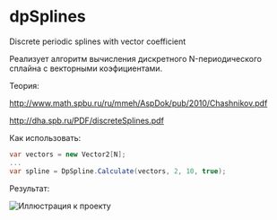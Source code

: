 # dpSplines
Discrete periodic splines with vector coefficient

Реализует алгоритм вычисления дискретного N-периодического сплайна с векторными коэфициентами.

Теория: 

http://www.math.spbu.ru/ru/mmeh/AspDok/pub/2010/Chashnikov.pdf

http://dha.spb.ru/PDF/discreteSplines.pdf

Как использовать: 

```C#
var vectors = new Vector2[N];
...
var spline = DpSpline.Calculate(vectors, 2, 10, true);
```
		
Результат: 

![Иллюстрация к проекту](https://raw.githubusercontent.com/denxc/dpSplines/master/DpSplines/SplinesTest/image.jpg)